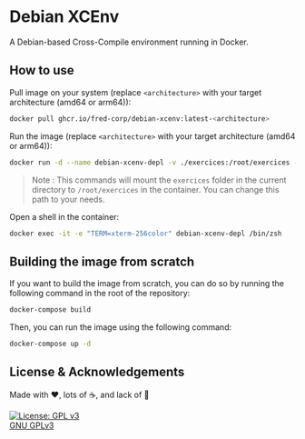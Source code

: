 # Debian XCEnv

A Debian-based Cross-Compile environment running in Docker.

## How to use

Pull image on your system (replace `<architecture>` with your target architecture (amd64 or arm64)):

```zsh
docker pull ghcr.io/fred-corp/debian-xcenv:latest-<architecture>
```

Run the image (replace `<architecture>` with your target architecture (amd64 or arm64)):

```zsh
docker run -d --name debian-xcenv-depl -v ./exercices:/root/exercices --network=host --tty=true ghcr.io/fred-corp/debian-xcenv:latest-<architecture>
```

> Note : This commands will mount the `exercices` folder in the current directory to `/root/exercices` in the container. You can change this path to your needs.

Open a shell in the container:

```zsh
docker exec -it -e "TERM=xterm-256color" debian-xcenv-depl /bin/zsh 
```

## Building the image from scratch

If you want to build the image from scratch, you can do so by running the following command in the root of the repository:

```zsh
docker-compose build
```

Then, you can run the image using the following command:

```zsh
docker-compose up -d
```

## License & Acknowledgements

Made with ❤️, lots of ☕️, and lack of 🛌

[![License: GPL v3](https://www.gnu.org/graphics/gplv3-127x51.png)](https://www.gnu.org/licenses/gpl-3.0.en.html)  
[GNU GPLv3](https://www.gnu.org/licenses/gpl-3.0.en.html)
